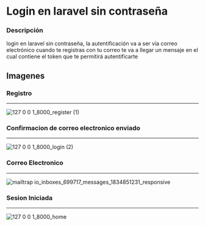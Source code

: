
# Login en laravel sin contraseña

### Descripción
login en laravel sin contraseña, la autentificación va a ser vía correo electrónico cuando te registras con tu correo te va a llegar un mensaje en el cual contiene el token que te permitirá autentificarte

## Imagenes

### Registro
----

![127 0 0 1_8000_register (1)](https://user-images.githubusercontent.com/54915231/91524124-10b8c500-e8c4-11ea-8a97-eedf5a4be1e7.png)


### Confirmacion de correo electronico enviado
----

![127 0 0 1_8000_login (2)](https://user-images.githubusercontent.com/54915231/91524156-2332fe80-e8c4-11ea-9f53-3ca1e632b1ae.png)


### Correo Electronico
----

![mailtrap io_inboxes_699717_messages_1834851231_responsive](https://user-images.githubusercontent.com/54915231/91524234-4e1d5280-e8c4-11ea-8c92-a98c5f42f82b.png)


### Sesion Iniciada
----

![127 0 0 1_8000_home](https://user-images.githubusercontent.com/54915231/91524239-4f4e7f80-e8c4-11ea-8c3c-f2fef8c483c2.png)

